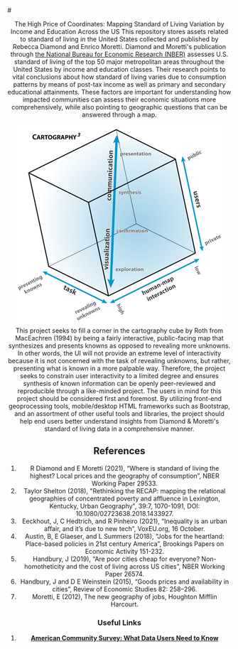 #<center> The High Price of Coordinates: Mapping Standard of Living Variation by Income and Education Across the US
This repository stores assets related to standard of living in the United States collected and published by Rebecca Diamond and Enrico Moretti. Diamond and Moretti's publication through <a href="chrome-extension://efaidnbmnnnibpcajpcglclefindmkaj/viewer.html?pdfurl=https%3A%2F%2Feml.berkeley.edu%2F~moretti%2Fconsumption.pdf&clen=1946340&chunk=true">the National Bureau for Economic Research (NBER)</a> assesses U.S. standard of living of the top 50 major metropolitan areas throughout the United States by income and education classes. Their research points to vital conclusions about how  standard of living varies due to consumption patterns by means of post-tax income as well as primary and secondary educational attainments. These factors are important for understanding how impacted communities can assess their economic situations more comprehensively, while also pointing to geographic questions that can be answered through a map. 

<center><img src="images/MacEachren1994.png" alt="Carto Cube Image"></center>
This project seeks to fill a corner in the cartography cube by Roth from MacEachren (1994) by being a fairly interactive, public-facing map that synthesizes and presents knowns as opposed to revealing more unknowns. In other words, the UI will not provide an extreme level of interactivity because it is not concerned with the task of revealing unknowns, but rather, presenting what is known in a more palpable way. Therefore, the project seeks to constrain user interactivity to a limited degree and ensures synthesis of known information can be openly peer-reviewed and reproducible through a like-minded project.
The users in mind for this project should be considered first and foremost. By utilizing front-end geoprocessing tools, mobile/desktop HTML frameworks such as Bootstrap, and an assortment of other useful tools and libraries, the project should help end users better understand insights from Diamond & Moretti's standard of living data in a comprehensive manner. 


## References
<ol> 
<li>R Diamond and E Moretti (2021), “Where is standard of living the highest? Local prices and the geography of consumption”, NBER Working Paper 29533.</li>
<li>Taylor Shelton (2018), "Rethinking the RECAP: mapping the relational geographies of concentrated poverty and affluence in Lexington, Kentucky, Urban Geography", 39:7, 1070-1091, DOI: 10.1080/02723638.2018.1433927.
</li>
<li>Eeckhout, J, C Hedtrich, and R Pinheiro (2021), “Inequality is an urban affair, and it’s due to new tech”, VoxEU.org, 16 October. 

<li>Austin, B, E Glaeser, and L Summers (2018), “Jobs for the heartland: Place-based policies in 21st century America”, Brookings Papers on Economic Activity 151-232.

<li>Handbury, J (2019), “Are poor cities cheap for everyone? Non-homotheticity and the cost of living across US cities”, NBER Working Paper 26574. 

<li>Handbury, J and D E Weinstein (2015), “Goods prices and availability in cities”, Review of Economic Studies 82: 258–296.

<li>Moretti, E (2012), The new geography of jobs, Houghton Mifflin Harcourt.
</ol>

### Useful Links
<ol>
<li><b><a href="https://www.census.gov/programs-surveys/acs/library/handbooks/geography.html">American Community Survey: What Data Users Need to Know</a>
<b>
